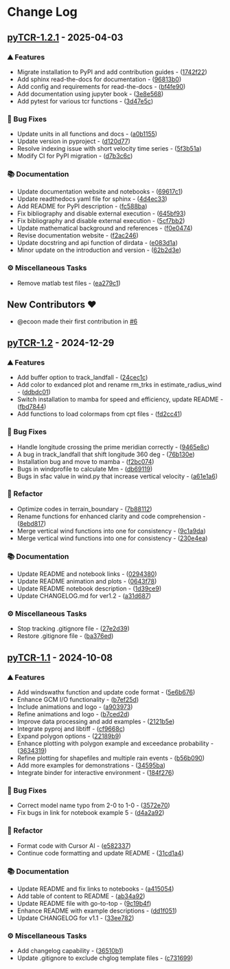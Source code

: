 # Change Log

## [pyTCR-1.2.1](https://github.com/levuvietphong/pyTCR/compare/pyTCR-1.2..pyTCR-1.2.1) - 2025-04-03

### ⛰️  Features

- Migrate installation to PyPI and add contribution guides - ([1742f22](https://github.com/levuvietphong/pyTCR/commit/1742f222dbd019ec725187e641b0ad73ceafce3b))
- Add sphinx read-the-docs for documentation - ([96813b0](https://github.com/levuvietphong/pyTCR/commit/96813b0c1c9c9dd9b66516c80061150fbed978c3))
- Add config and requirements for read-the-docs - ([bf4fe90](https://github.com/levuvietphong/pyTCR/commit/bf4fe909fd07bdb1e3d3223b33220c12a0db540d))
- Add documentation using jupyter book - ([3e8e568](https://github.com/levuvietphong/pyTCR/commit/3e8e568db1c3696cc5495ffa1ab18ceedfe6e428))
- Add pytest for various tcr functions - ([3d47e5c](https://github.com/levuvietphong/pyTCR/commit/3d47e5c1037832071429318fa424be503ce14b67))

### 🐛 Bug Fixes

- Update units in all functions and docs - ([a0b1155](https://github.com/levuvietphong/pyTCR/commit/a0b11558d0bd77387a705270b50496919c3e17ac))
- Update version in pyproject - ([d120d77](https://github.com/levuvietphong/pyTCR/commit/d120d772ec0389c2ef75453ee0aff7fa8cb8793a))
- Resolve indexing issue with short velocity time series - ([5f3b51a](https://github.com/levuvietphong/pyTCR/commit/5f3b51a965661994732c74cb2d4c2ea5ca4dd035))
- Modify CI for PyPI migration - ([d7b3c6c](https://github.com/levuvietphong/pyTCR/commit/d7b3c6c8f261f723bc21b3185e59cb37a0d1b217))

### 📚 Documentation

- Update documentation website and notebooks - ([69617c1](https://github.com/levuvietphong/pyTCR/commit/69617c1a00cad0493b93c62308dcb53999e6530a))
- Update readthedocs yaml file for sphinx - ([4d4ec33](https://github.com/levuvietphong/pyTCR/commit/4d4ec33c845bcafa5bc4b8eac1af2fd22b049009))
- Add README for PyPI description - ([fc588ba](https://github.com/levuvietphong/pyTCR/commit/fc588bab2ba652ac3b9c4dc0368dcca9e8303190))
- Fix bibliography and disable external execution - ([645bf93](https://github.com/levuvietphong/pyTCR/commit/645bf93d9218a3e65a23148a24a0bb5de206145f))
- Fix bibliography and disable external execution - ([5cf7bb2](https://github.com/levuvietphong/pyTCR/commit/5cf7bb26fe22b55e52a220b2e058a07abdfb9fc3))
- Update mathematical background and references - ([f0e0474](https://github.com/levuvietphong/pyTCR/commit/f0e047423fe46d8abec9e8929ee7cc709bae2099))
- Revise documentation website - ([f2ac246](https://github.com/levuvietphong/pyTCR/commit/f2ac24644a7ab4e19db4518adab0d1c6e2665376))
- Update docstring and api function of dirdata - ([e083d1a](https://github.com/levuvietphong/pyTCR/commit/e083d1a25a80ce7ea86c42bf43d5551a4b5f64fc))
- Minor update on the introduction and version - ([62b2d3e](https://github.com/levuvietphong/pyTCR/commit/62b2d3e9e2a863e793d98e86908ce7b33d716456))

### ⚙️ Miscellaneous Tasks

- Remove matlab test files - ([ea279c1](https://github.com/levuvietphong/pyTCR/commit/ea279c14d229200af1da888f8660da6bccef01a0))

## New Contributors ❤️

* @ecoon made their first contribution in [#6](https://github.com/levuvietphong/pyTCR/pull/6)
## [pyTCR-1.2](https://github.com/levuvietphong/pyTCR/compare/pyTCR-1.1..pyTCR-1.2) - 2024-12-29

### ⛰️  Features

- Add buffer option to track_landfall - ([24cec1c](https://github.com/levuvietphong/pyTCR/commit/24cec1c4073366dcf96d074dfff96e2c4341ba21))
- Add color to exdanced plot and rename rm_trks in estimate_radius_wind - ([ddbdc01](https://github.com/levuvietphong/pyTCR/commit/ddbdc01452f876762229174d450989921e0f85b8))
- Switch installation to mamba for speed and efficiency, update README - ([fbd7844](https://github.com/levuvietphong/pyTCR/commit/fbd784416ba6f06df3283431cda6ee6de43678e8))
- Add functions to load colormaps from cpt files - ([fd2cc41](https://github.com/levuvietphong/pyTCR/commit/fd2cc410c2fa6cf875aa4937f0494bd0dadf8f78))

### 🐛 Bug Fixes

- Handle longitude crossing the prime meridian correctly - ([9465e8c](https://github.com/levuvietphong/pyTCR/commit/9465e8cd31f111a1a943db739a64e7637f2e0a57))
- A bug in track_landfall that shift longitude 360 deg - ([76b130e](https://github.com/levuvietphong/pyTCR/commit/76b130ee485b4bc9648f9159ea57605c7aab43d1))
- Installation bug and move to mamba - ([f2bc074](https://github.com/levuvietphong/pyTCR/commit/f2bc0740359b73988ce905c7383b681c7e3e5469))
- Bugs in windprofile to calculate Mm - ([db69119](https://github.com/levuvietphong/pyTCR/commit/db691190b8c7d881b3695d24b5007feaacbf6191))
- Bugs in sfac value in wind.py that increase vertical velocity - ([a61e1a6](https://github.com/levuvietphong/pyTCR/commit/a61e1a615a053d5de7ef06adcbf9ae4aeb30b339))

### 🚜 Refactor

- Optimize codes in terrain_boundary - ([7b88112](https://github.com/levuvietphong/pyTCR/commit/7b88112fa0d6035e6b6e5a88b6845e6b3d2f2c14))
- Rename functions for enhanced clarity and code comprehension - ([8ebd817](https://github.com/levuvietphong/pyTCR/commit/8ebd8179fe7ec95bcf66a24888e5de90cfa162a7))
- Merge vertical wind functions into one for consistency - ([9c1a9da](https://github.com/levuvietphong/pyTCR/commit/9c1a9da59cdbfcb2efaa8fd13a6327150d1bcecf))
- Merge vertical wind functions into one for consistency - ([230e4ea](https://github.com/levuvietphong/pyTCR/commit/230e4ea18a47d605655d439be7c568a6114055ce))

### 📚 Documentation

- Update README and notebook links - ([0294380](https://github.com/levuvietphong/pyTCR/commit/02943801ee34d6113bfd612706e7285b7ffdea6a))
- Update README animation and plots - ([0643f78](https://github.com/levuvietphong/pyTCR/commit/0643f7819280b60ad8dc63a0990d3e986fac2812))
- Update README notebook description - ([1d39ce9](https://github.com/levuvietphong/pyTCR/commit/1d39ce9ed39b6f38dba3233e8b85b7c06fd5b9e1))
- Update CHANGELOG.md for ver1.2 - ([a31d687](https://github.com/levuvietphong/pyTCR/commit/a31d6876ee049e03268120bdf4adc2f9506db86c))

### ⚙️ Miscellaneous Tasks

- Stop tracking .gitignore file - ([27e2d39](https://github.com/levuvietphong/pyTCR/commit/27e2d39d73366d255e0cef17cc6f7bb895c2ee6b))
- Restore .gitignore file - ([ba376ed](https://github.com/levuvietphong/pyTCR/commit/ba376ed4bb4914c6c3aa971fafe67491a009f0ea))

## [pyTCR-1.1](https://github.com/levuvietphong/pyTCR/compare/pyTCR-1.0..pyTCR-1.1) - 2024-10-08

### ⛰️  Features

- Add windswathx function and update code format - ([5e6b676](https://github.com/levuvietphong/pyTCR/commit/5e6b67640dd80347bf44c92e771f156e755cad3e))
- Enhance GCM I/O functionality - ([b7ef25d](https://github.com/levuvietphong/pyTCR/commit/b7ef25d83eba81287cefe22213d90a1e6e66f96e))
- Include animations and logo - ([a903973](https://github.com/levuvietphong/pyTCR/commit/a9039736105ea5f75a685edffd0d92f8a8a21738))
- Refine animations and logo - ([b7ced2d](https://github.com/levuvietphong/pyTCR/commit/b7ced2deb1e11e4bf74bb94a26b2f1a79a4cf2cd))
- Improve data processing and add examples - ([2121b5e](https://github.com/levuvietphong/pyTCR/commit/2121b5e2f31dc8e09d258310e2121eb1033e84ff))
- Integrate pyproj and libtiff - ([cf9668c](https://github.com/levuvietphong/pyTCR/commit/cf9668c99aa5e8aef8bbbb4d7292a123437747f5))
- Expand polygon options - ([22189b9](https://github.com/levuvietphong/pyTCR/commit/22189b97a07f8bc51c792d7cdb825b955d598aeb))
- Enhance plotting with polygon example and exceedance probability - ([3634319](https://github.com/levuvietphong/pyTCR/commit/363431960093d8d2c82c10864eb24fe2ea6a96e6))
- Refine plotting for shapefiles and multiple rain events - ([b56b090](https://github.com/levuvietphong/pyTCR/commit/b56b0909f47c717ece2e2a753a3fe859ca3d59fc))
- Add more examples for demonstrations - ([34595ba](https://github.com/levuvietphong/pyTCR/commit/34595bac6dc97b8edad4f79b25091b7abbc58b56))
- Integrate binder for interactive environment - ([184f276](https://github.com/levuvietphong/pyTCR/commit/184f2760905b1adea72a5452d04cd015acb9c868))

### 🐛 Bug Fixes

- Correct model name typo from 2-0 to 1-0 - ([3572e70](https://github.com/levuvietphong/pyTCR/commit/3572e7077604961bb7de7f96a31016d631249e6b))
- Fix bugs in link for notebook example 5 - ([d4a2a92](https://github.com/levuvietphong/pyTCR/commit/d4a2a92fe9892f734e208b43a20bff9f72864649))

### 🚜 Refactor

- Format code with Cursor AI - ([e582337](https://github.com/levuvietphong/pyTCR/commit/e5823370e022f2656178f91e7a221220590a9cf5))
- Continue code formatting and update README - ([31cd1a4](https://github.com/levuvietphong/pyTCR/commit/31cd1a4456810596231d72c630ba8c9e13969793))

### 📚 Documentation

- Update README and fix links to notebooks - ([a415054](https://github.com/levuvietphong/pyTCR/commit/a41505448001943ada8bf788e36a2214547fbb3f))
- Add table of content to README - ([ab34a92](https://github.com/levuvietphong/pyTCR/commit/ab34a92f1e0b25ea656d3cfff5e011290faf7413))
- Update README file with go-to-top - ([9c19b4f](https://github.com/levuvietphong/pyTCR/commit/9c19b4fb525f036ecf94ddc88c05eb47c003eded))
- Enhance README with example descriptions - ([dd1f051](https://github.com/levuvietphong/pyTCR/commit/dd1f051fcffaba7ccc8d579e556cd7a6202f9185))
- Update CHANGELOG for v1.1 - ([33ee782](https://github.com/levuvietphong/pyTCR/commit/33ee782e54062929c585895fc5cffb5e090e62b9))

### ⚙️ Miscellaneous Tasks

- Add changelog capability - ([36510b1](https://github.com/levuvietphong/pyTCR/commit/36510b1395745294737aa87b841d3ae33a04c880))
- Update .gitignore to exclude chglog template files - ([c731699](https://github.com/levuvietphong/pyTCR/commit/c73169967238c1a4b4985fbf61d250cc1584a522))

<!-- generated by git-cliff -->
